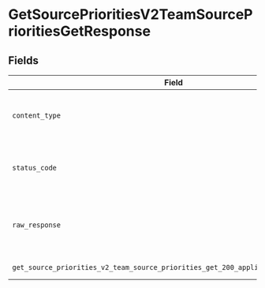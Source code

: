 # GetSourcePrioritiesV2TeamSourcePrioritiesGetResponse


## Fields

| Field                                                                                                                                                                            | Type                                                                                                                                                                             | Required                                                                                                                                                                         | Description                                                                                                                                                                      |
| -------------------------------------------------------------------------------------------------------------------------------------------------------------------------------- | -------------------------------------------------------------------------------------------------------------------------------------------------------------------------------- | -------------------------------------------------------------------------------------------------------------------------------------------------------------------------------- | -------------------------------------------------------------------------------------------------------------------------------------------------------------------------------- |
| `content_type`                                                                                                                                                                   | *Optional[str]*                                                                                                                                                                  | :heavy_check_mark:                                                                                                                                                               | HTTP response content type for this operation                                                                                                                                    |
| `status_code`                                                                                                                                                                    | *Optional[int]*                                                                                                                                                                  | :heavy_check_mark:                                                                                                                                                               | HTTP response status code for this operation                                                                                                                                     |
| `raw_response`                                                                                                                                                                   | [requests.Response](https://requests.readthedocs.io/en/latest/api/#requests.Response)                                                                                            | :heavy_minus_sign:                                                                                                                                                               | Raw HTTP response; suitable for custom response parsing                                                                                                                          |
| `get_source_priorities_v2_team_source_priorities_get_200_application_json_objects`                                                                                               | list[[operations.GetSourcePrioritiesV2TeamSourcePrioritiesGet200ApplicationJSON](undefined/models/operations/getsourceprioritiesv2teamsourceprioritiesget200applicationjson.md)] | :heavy_minus_sign:                                                                                                                                                               | Successful Response                                                                                                                                                              |
